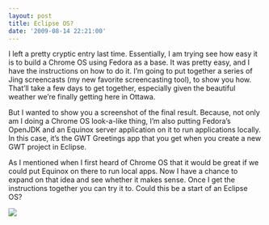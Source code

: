 ```yaml
---
layout: post
title: Eclipse OS?
date: '2009-08-14 22:21:00'
---
```



I left a pretty cryptic entry last time. Essentially, I am trying see how easy it is to build a Chrome OS using Fedora as a base. It was pretty easy, and I have the instructions on how to do it. I’m going to put together a series of Jing screencasts (my new favorite screencasting tool), to show you how. That’ll take a few days to get together, especially given the beautiful weather we’re finally getting here in Ottawa.

But I wanted to show you a screenshot of the final result. Because, not only am I doing a Chrome OS look-a-like thing, I’m also putting Fedora’s OpenJDK and an Equinox server application on it to run applications locally. In this case, it’s the GWT Greetings app that you get when you create a new GWT project in Eclipse.

As I mentioned when I first heard of Chrome OS that it would be great if we could put Equinox on there to run local apps. Now I have a chance to expand on that idea and see whether it makes sense. Once I get the instructions together you can try it to. Could this be a start of an Eclipse OS?

[![](http://2.bp.blogspot.com/_X6Gz24BqUwI/SoYq18kezZI/AAAAAAAAABo/Y306g4OBcvQ/s400/2009-08-14_2320.png)](http://2.bp.blogspot.com/_X6Gz24BqUwI/SoYq18kezZI/AAAAAAAAABo/Y306g4OBcvQ/s1600-h/2009-08-14_2320.png)


